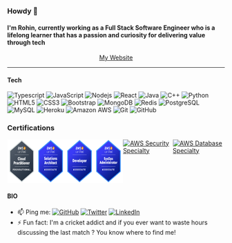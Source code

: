 ### Howdy 👋

#### I'm Rohin, currently working as a Full Stack Software Engineer who is a lifelong learner that has a passion and curiosity for delivering value through tech

<p align="center">
 <a href="https://rohinchopra.com">My Website<a/>
</p>
<hr/>

#### Tech

![Typescript](https://img.shields.io/badge/-TypeScript-black?style=flat-square&logo=typescript)
![JavaScript](https://img.shields.io/badge/-JavaScript-black?style=flat-square&logo=javascript)
![Nodejs](https://img.shields.io/badge/-Nodejs-black?style=flat-square&logo=Node.js)
![React](https://img.shields.io/badge/-React-black?style=flat-square&logo=react)
![Java](https://img.shields.io/badge/-java-E34A86?style=flat-square&logo=java)
![C++](https://img.shields.io/badge/-C++-00599C?style=flat-square&logo=c)
![Python](https://img.shields.io/badge/-Python-black?style=flat-square&logo=Python)
![HTML5](https://img.shields.io/badge/-HTML5-E34F26?style=flat-square&logo=html5&logoColor=white)
![CSS3](https://img.shields.io/badge/-CSS3-1572B6?style=flat-square&logo=css3)
![Bootstrap](https://img.shields.io/badge/-Bootstrap-563D7C?style=flat-square&logo=bootstrap)
![MongoDB](https://img.shields.io/badge/-MongoDB-black?style=flat-square&logo=mongodb)
![Redis](https://img.shields.io/badge/-Redis-black?style=flat-square&logo=Redis)
![PostgreSQL](https://img.shields.io/badge/-PostgreSQL-336791?style=flat-square&logo=postgresql)
![MySQL](https://img.shields.io/badge/-MySQL-black?style=flat-square&logo=mysql)
![Heroku](https://img.shields.io/badge/-Heroku-430098?style=flat-square&logo=heroku)
![Amazon AWS](https://img.shields.io/badge/Amazon%20AWS-232F3E?style=flat-square&logo=amazon-aws)
![Git](https://img.shields.io/badge/-Git-black?style=flat-square&logo=git)
![GitHub](https://img.shields.io/badge/-GitHub-181717?style=flat-square&logo=github)

### Certifications

<div style="display:flex">
 <a href="https://www.credly.com/badges/0de86e9f-7c45-4742-9e19-a2ea96146e8b/public_url" target="_blank" rel="noopener noreferrer">
  <img src="https://github.com/Rohin1212/Rohin1212/blob/main/aws-certified-cloud-practitioner.png?raw=true" width="100" height="100" alt="AWS
  Certified Cloud Practitioner">
 </a>
 <a href="https://www.credly.com/badges/2ec87625-d619-4406-9ba9-d0e9af970762/public_url" target="_blank" rel="noopener noreferrer">
   <img src="https://github.com/Rohin1212/Rohin1212/blob/main/aws-certified-solutions-architect-associate.png?raw=true" width="100"
       height="100" alt="AWS Certified Solutions Architect Associate">
 </a>
 <a href="https://www.credly.com/badges/63f3393b-c671-41a1-a82c-37dc922cded4/public_url" target="_blank" rel="noopener noreferrer">
   <img src="https://github.com/Rohin1212/Rohin1212/blob/main/aws-certified-developer-associate.png?raw=true" width="100" height="100"
       alt="AWS Certified Developer Associate">
 </a>
 <a href="https://www.credly.com/badges/63f3393b-c671-41a1-a82c-37dc922cded4/public_url" target="_blank" rel="noopener noreferrer">
   <img src="https://github.com/Rohin1212/Rohin1212/blob/main/aws-certified-sysops-administrator-associate.png?raw=true" width="100" height="100"
       alt="AWS SysOps Administrator Associate">
 </a>
  <a href="https://www.credly.com/badges/87c34aa0-073c-49b6-8864-52d86b783ecd/public_url" target="_blank" rel="noopener noreferrer">
   <img src="https://github.com/Rohin1212/Rohin1212/blob/main/aws-certified-security-specialty.png?raw=true" width="100" height="100"
       alt="AWS Security Specialty">
 </a>
 </a>
  <a href="https://www.credly.com/badges/9ff1badd-38a1-4e66-816d-91a7f7865a91/public_url" target="_blank" rel="noopener noreferrer">
   <img src="https://github.com/Rohin1212/Rohin1212/blob/main/aws-certified-database-specialty.png?raw=true" width="100" height="100"
       alt="AWS Database Specialty">
 </a>
</div>

#### BIO

- 📫 Ping me: <a href="https://github.com/Rohin1212">![GitHub](https://img.shields.io/badge/-GitHub-181717?style=flat-square&logo=github)</a>
  <a href="https://twitter.com/RohinChopra3">![Twitter](https://img.shields.io/badge/Twitter-1DA1F2?style=flat-square&logo=twitter&logoColor=white)</a>
  <a href="https://www.linkedin.com/in/rohin-chopra-2b38791a0/">![LinkedIn](https://img.shields.io/badge/LinkedIn-0077B5?style=flat-square&logo=linkedin&logoColor=white)</a>
- ⚡️ Fun fact: I'm a cricket addict and if you ever want to waste hours discussing the last match ? You know where to find me!
